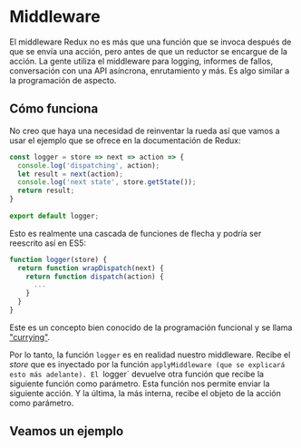 # Middleware

El middleware Redux no es más que una función que se invoca después de que se envía una acción, pero antes de que un reductor se encargue de la acción. La gente utiliza el middleware para logging, informes de fallos, conversación con una API asíncrona, enrutamiento y más. Es algo similar a la programación de aspecto.

## Cómo funciona

No creo que haya una necesidad de reinventar la rueda así que vamos a usar el ejemplo que se ofrece en la documentación de Redux:

```js
const logger = store => next => action => {
  console.log('dispatching', action);
  let result = next(action);
  console.log('next state', store.getState());
  return result;
}
 
export default logger;
```

Esto es realmente una cascada de funciones de flecha y podría ser reescrito así en ES5:

```js
function logger(store) {
  return function wrapDispatch(next) {
    return function dispatch(action) {
      ...
    }
  }
}
```

Este es un concepto bien conocido de la programación funcional y se llama ["currying"](https://www.youtube.com/watch?v=iZLP4qOwY8I).

Por lo tanto, la función `logger` es en realidad nuestro middleware. Recibe el _store_ que es inyectado por la función `applyMiddleware (que se explicará esto más adelante).
El `logger` devuelve otra función que recibe la siguiente función como parámetro. Esta función nos permite enviar la siguiente acción.
Y la última, la más interna, recibe el objeto de la acción como parámetro.

## Veamos un ejemplo 



